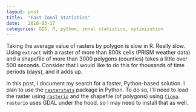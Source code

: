 ```yaml
---
layout: post
title:  "Fast Zonal Statistics"
date:   2016-03-17
categories: GIS, R, python, zonal statistics, optimization
---
```


Taking the average value of rasters by polygon is slow in R. Really slow. Using `extract` with a raster of more than 800k cells (PRISM weather data) and a shapefile of more than 3000 polygons (counties) takes a little over 500 seconds. Consider that I would like to do this for thousands of time periods (days), and it adds up. 

In this post, I document my search for a faster, Python-based solution. I plan to use the [`rasterstats`](http://pythonhosted.org/rasterstats/) package in Python. To do so, I'll need to load the raster using [`rasterio`](https://github.com/mapbox/rasterio) and the shapefile (of polygons) using [`fiona`](http://toblerity.org/fiona/). `rasterio` uses GDAL under the hood, so I may need to install that as well. 
